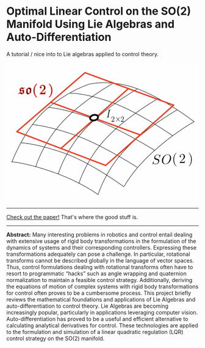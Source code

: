 # Optimal Linear Control on the SO(2) Manifold Using Lie Algebras and Auto-Differentiation

A tutorial / nice into to Lie algebras applied to control theory.

![](../img/lie_cover.jpeg "Lie algebras")

* * *

[Check out the paper!](https://andrewtorgesen.com/res/Lie%20LQR%20SO2.pdf) That's where the good stuff is.

* * *

**Abstract:** Many interesting problems in robotics and control entail dealing with extensive usage of rigid body transformations in the formulation of the dynamics of systems and their corresponding controllers. Expressing these transformations adequately can pose a challenge. In particular, rotational transforms cannot be described globally in the language of vector spaces. Thus, control formulations dealing with rotational transforms often have to resort to programmatic “hacks” such as angle wrapping and quaternion normalization to maintain a feasible control strategy. Additionally, deriving the equations of motion of complex systems with rigid body transformations for control often proves to be a cumbersome process. This project briefly reviews the mathematical foundations and applications of Lie Algebras and auto-differentiation to control theory. Lie Algebras are becoming increasingly popular, particularly in applications leveraging computer vision. Auto-differentiation has proved to be a useful and efficient alternative to calculating analytical derivatives for control. These technologies are applied to the formulation and simulation of a linear quadratic regulation (LQR) control strategy on the SO(2) manifold.
